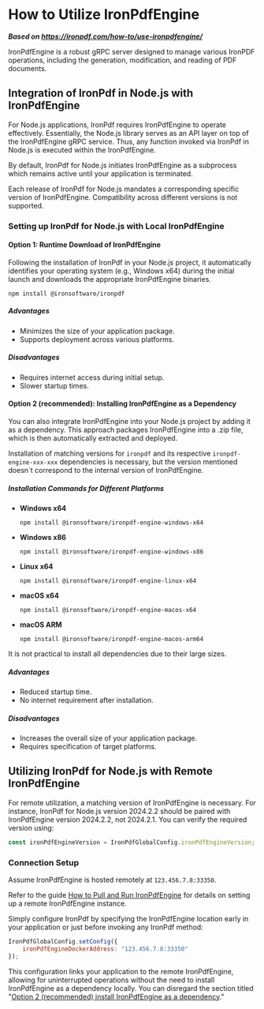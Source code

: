 # How to Utilize IronPdfEngine

***Based on <https://ironpdf.com/how-to/use-ironpdfengine/>***


IronPdfEngine is a robust gRPC server designed to manage various IronPDF operations, including the generation, modification, and reading of PDF documents.

## Integration of IronPdf in Node.js with IronPdfEngine

For Node.js applications, IronPdf requires IronPdfEngine to operate effectively. Essentially, the Node.js library serves as an API layer on top of the IronPdfEngine gRPC service. Thus, any function invoked via IronPdf in Node.js is executed within the IronPdfEngine.

By default, IronPdf for Node.js initiates IronPdfEngine as a subprocess which remains active until your application is terminated.

Each release of IronPdf for Node.js mandates a corresponding specific version of IronPdfEngine. Compatibility across different versions is not supported.

### Setting up IronPdf for Node.js with Local IronPdfEngine

#### Option 1: Runtime Download of IronPdfEngine

Following the installation of IronPdf in your Node.js project, it automatically identifies your operating system (e.g., Windows x64) during the initial launch and downloads the appropriate IronPdfEngine binaries.

```shell
npm install @ironsoftware/ironpdf
```

##### Advantages

- Minimizes the size of your application package.
- Supports deployment across various platforms.

##### Disadvantages

- Requires internet access during initial setup.
- Slower startup times.

#### Option 2 (recommended): Installing IronPdfEngine as a Dependency

You can also integrate IronPdfEngine into your Node.js project by adding it as a dependency. This approach packages IronPdfEngine into a .zip file, which is then automatically extracted and deployed.

Installation of matching versions for `ironpdf` and its respective `ironpdf-engine-xxx-xxx` dependencies is necessary, but the version mentioned doesn`t correspond to the internal version of IronPdfEngine.

##### Installation Commands for Different Platforms

- **Windows x64**
  ```shell
  npm install @ironsoftware/ironpdf-engine-windows-x64
  ```

- **Windows x86**
  ```shell
  npm install @ironsoftware/ironpdf-engine-windows-x86
  ```

- **Linux x64**
  ```shell
  npm install @ironsoftware/ironpdf-engine-linux-x64
  ```

- **macOS x64**
  ```shell
  npm install @ironsoftware/ironpdf-engine-macos-x64
  ```

- **macOS ARM**
  ```shell
  npm install @ironsoftware/ironpdf-engine-macos-arm64
  ```

It is not practical to install all dependencies due to their large sizes.

##### Advantages

- Reduced startup time.
- No internet requirement after installation.

##### Disadvantages

- Increases the overall size of your application package.
- Requires specification of target platforms.

## Utilizing IronPdf for Node.js with Remote IronPdfEngine

For remote utilization, a matching version of IronPdfEngine is necessary. For instance, IronPdf for Node.js version 2024.2.2 should be paired with IronPdfEngine version 2024.2.2, not 2024.2.1. You can verify the required version using:

```js
const ironPdfEngineVersion = IronPdfGlobalConfig.ironPdfEngineVersion;
```

### Connection Setup

Assume IronPdfEngine is hosted remotely at `123.456.7.8:33350`.

Refer to the guide [How to Pull and Run IronPdfEngine](https://ironpdf.com/how-to/pull-run-ironpdfengine/) for details on setting up a remote IronPdfEngine instance.

Simply configure IronPdf by specifying the IronPdfEngine location early in your application or just before invoking any IronPdf method:

```js
IronPdfGlobalConfig.setConfig({
    ironPdfEngineDockerAddress: "123.456.7.8:33350"
});
```

This configuration links your application to the remote IronPdfEngine, allowing for uninterrupted operations without the need to install IronPdfEngine as a dependency locally. You can disregard the section titled "[Option 2 (recommended) install IronPdfEngine as a dependency](#anchor-option-2-recommended-install-ironpdfengine-as-a-dependency)."